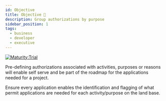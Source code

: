 ```yaml
---
id: Objective
title: Objective 🔬
description: Group authorizations by purpose
sidebar_position: 1
tags:
  - business
  - developer
  - executive
---
```


[![Maturity:Trial](https://img.shields.io/badge/Maturity-Planning-orange)](/docs/standard#maturity)

Pre-defining authorizations associated with activities, purposes or reasons will enable self serve and be part of the
roadmap for the applications needed for a project.

Ensure every application enables the identification and flagging of what permit applications are needed for each
activity/purpose on the land base.

